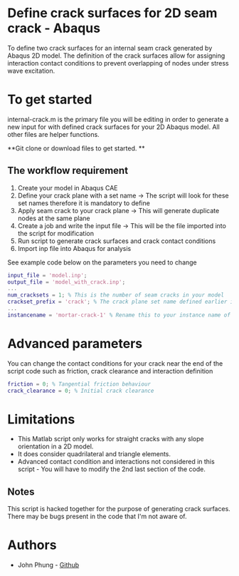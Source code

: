 # Define crack surfaces for 2D seam crack - Abaqus
To define two crack surfaces for an internal seam crack generated by Abaqus 2D model. The definition of the crack surfaces allow for assigning interaction contact conditions to prevent overlapping of nodes under stress wave excitation. 

# To get started
internal-crack.m is the primary file you will be editing in order to generate a new input for with defined crack surfaces for your 2D Abaqus model.
All other files are helper functions.

**Git clone or download files to get started. **

## The workflow requirement
1. Create your model in Abaqus CAE
2. Define your crack plane with a set name -> The script will look for these set names therefore it is mandatory to define
3. Apply seam crack to your crack plane -> This will generate duplicate nodes at the same plane
4. Create a job and write the input file -> This will be the file imported into the script for modification
5. Run script to generate crack surfaces and crack contact conditions
6. Import inp file into Abaqus for analysis 

See example code below on the parameters you need to change
```Matlab
input_file = 'model.inp';
output_file = 'model_with_crack.inp';
...
num_cracksets = 1; % This is the number of seam cracks in your model
crackset_prefix = 'crack'; % The crack plane set name defined earlier in your model (i.e. crack1, crack2, ...)
...
instancename = 'mortar-crack-1' % Rename this to your instance name of the model 
```

# Advanced parameters
You can change the contact conditions for your crack near the end of the script code such as friction, crack clearance and interaction definition
```Matlab
friction = 0; % Tangential friction behaviour
crack_clearance = 0; % Initial crack clearance
```

# Limitations
* This Matlab script only works for straight cracks with any slope orientation in a 2D model. 
* It does consider quadrilateral and triangle elements.
* Advanced contact condition and interactions not considered in this script - You will have to modify the 2nd last section of the code.

## Notes
This script is hacked together for the purpose of generating crack surfaces. There may be bugs present in the code that I'm not aware of.

# Authors
* John Phung - [Github](https://github.com/jphungcode)

